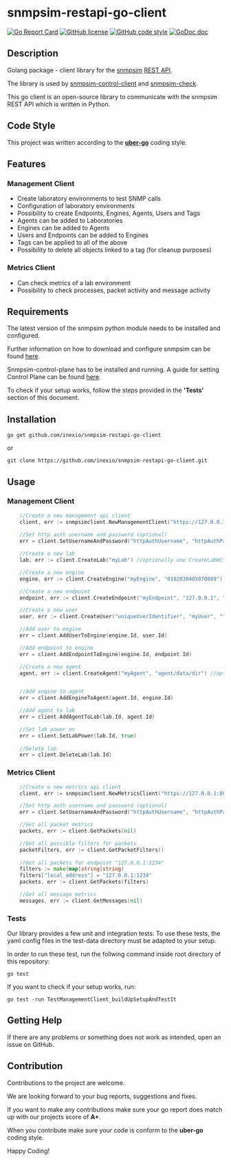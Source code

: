 # snmpsim-restapi-go-client
[![Go Report Card](https://goreportcard.com/badge/github.com/inexio/snmpsim-restapi-go-client)](https://goreportcard.com/report/github.com/inexio/snmpsim-restapi-go-client)
[![GitHub license](https://img.shields.io/badge/license-BSD-blue.svg)](https://github.com/inexio/check_eve_ng/blob/master/LICENSE)
[![GitHub code style](https://img.shields.io/badge/code%20style-uber--go-brightgreen)](https://github.com/uber-go/guide/blob/master/style.md)
[![GoDoc doc](https://img.shields.io/badge/godoc-reference-blue)](godoc.org/github.com/inexio/snmpsim-restapi-go-client)

## Description

Golang package - client library for the [snmpsim](https://github.com/etingof/snmpsim) [REST API](https://github.com/etingof/snmpsim-control-plane).

The library is used by [snmpsim-control-client](https://github.com/inexio/snmpsim-control-client) and [snmpsim-check](https://github.com/inexio/snmpsim-check).

This go client is an open-source library to communicate with the snmpsim REST API which is written in Python.

## Code Style

This project was written according to the **[uber-go](https://github.com/uber-go/guide/blob/master/style.md)** coding style.

## Features

### Management Client

- Create laboratory environments to test SNMP calls
- Configuration of laboratory environments
- Possibility to create Endpoints, Engines, Agents, Users and Tags
- Agents can be added to Laboratories
- Engines can be added to Agents
- Users and Endpoints can be added to Engines
- Tags can be applied to all of the above 
- Possibility to delete all objects linked to a tag (for cleanup purposes)

### Metrics Client

- Can check metrics of a lab environment
- Possibility to check processes, packet activity and message activity

## Requirements

The latest version of the snmpsim python module needs to be installed and configured.

Further information on how to download and configure snmpsim can be found [here](https://github.com/etingof/snmpsim).

Snmpsim-control-plane has to be installed and running. A guide for setting Control Plane can be found [here](http://snmplabs.com/snmpsim-control-plane/deployment.html).

To check if your setup works, follow the steps provided in the **'Tests'** section of this document.

## Installation

```
go get github.com/inexio/snmpsim-restapi-go-client
```

or 

``` 
git clone https://github.com/inexio/snmpsim-restapi-go-client.git
```

## Usage

### Management Client

```go
	//Create a new management api client
	client, err := snmpsimclient.NewManagementClient("https://127.0.0.1:8000")
	
	//Set http auth username and password (optional)
	err = client.SetUsernameAndPassword("httpAuthUsername", "httpAuthPassword")

	//Create a new lab
	lab, err := client.CreateLab("myLab") //optionally use CreateLabWithTag(..., tagId) [tagId as last param]

	//Create a new engine
	engine, err := client.CreateEngine("myEngine", "0102030405070809") //optionally use CreateEngineWithTag(..., tagId) [tagId as last param]

	//Create a new endpoint
	endpoint, err := client.CreateEndpoint("myEndpoint", "127.0.0.1", "1234") //optionally use CreateEndpointWithTag(..., tagId) [tagId as last param]

	//Create a new user
	user, err := client.CreateUser("uniqueUserIdentifier", "myUser", "", "", "", "") //optionally use CreateUserWithTag(..., tagId) [tagId as last param]

	//Add user to engine
	err = client.AddUserToEngine(engine.Id, user.Id)

	//Add endpoint to engine
	err = client.AddEndpointToEngine(engine.Id, endpoint.Id)

	//Create a new agent
	agent, err := client.CreateAgent("myAgent", "agent/data/dir") //optionally use CreateAgentWithTag(..., tagId) [tagId as last param]


	//Add engine to agent
	err = client.AddEngineToAgent(agent.Id, engine.Id)

	//Add agent to lab
	err = client.AddAgentToLab(lab.Id, agent.Id)

	//Set lab power on
	err = client.SetLabPower(lab.Id, true)
	
	//Delete lab
	err = client.DeleteLab(lab.Id)
```

### Metrics Client

```go
	//Create a new metrics api client
	client, err := snmpsimclient.NewMetricsClient("https://127.0.0.1:8001")

	//Set http auth username and password (optional)
	err = client.SetUsernameAndPassword("httpAuthUsername", "httpAuthPassword")

	//Get all packet metrics
	packets, err := client.GetPackets(nil)

	//Get all possible filters for packets
	packetFilters, err := client.GetPacketFilters()
	
	//Get all packets for endpoint "127.0.0.1:1234"
	filters := make(map[string]string)
	filters["local_address"] = "127.0.0.1:1234"
	packets, err := client.GetPackets(filters)

	//Get all message metrics
	messages, err := client.GetMessages(nil)
```



### Tests

Our library provides a few unit and integration tests. To use these tests, the yaml config files in the test-data directory must be adapted to your setup.

In order to run these test, run the follwing command inside root directory of this repository:

```
go test
```



If you want to check if your setup works, run:

```
go test -run TestManagementClient_buildUpSetupAndTestIt
```



## Getting Help

If there are any problems or something does not work as intended, open an issue on GitHub.

## Contribution

Contributions to the project are welcome.

We are looking forward to your bug reports, suggestions and fixes.

If you want to make any contributions make sure your go report does match up with our projects score of **A+**.

When you contribute make sure your code is conform to the **uber-go** coding style.

Happy Coding!



